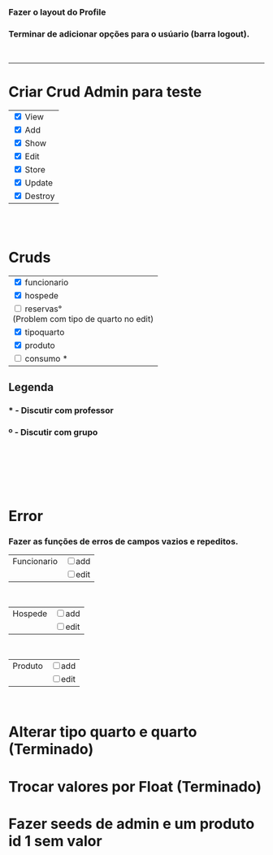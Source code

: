 ### Fazer o layout do Profile 
### Terminar de adicionar opções para o usúario (barra logout).

<br><hr>

# Criar Crud Admin para teste
<table class="table">
    <tbody>
        <tr>
            <td>
                <input class="form-check-input" type="checkbox"checked>
                View
            </td>
        </tr>
        <tr>
            <td>
                <input class="form-check-input" type="checkbox"checked>
                Add
            </td>
        </tr>
        <tr>
            <td>
                <input class="form-check-input" type="checkbox"checked>
                Show
            </td>
        </tr>
        <tr>
            <td>
                <input class="form-check-input" type="checkbox"checked>
                Edit
            </td>
        </tr>
        <tr>
            <td>
                <input class="form-check-input" type="checkbox"checked>
                Store
            </td>
        </tr>
        <tr>
            <td>
                <input class="form-check-input" type="checkbox"checked>
                Update
            </td>
        </tr>
        <tr>
            <td>
                <input class="form-check-input" type="checkbox"checked>
                Destroy
            </td>
        </tr>
    </tbody>
</table>
<br><br>

# Cruds
<table class="table">
    <tbody>
        <tr>
            <td>
                <input class="form-check-input" type="checkbox"checked>
                funcionario
            </td>
        </tr>
        <tr>
            <td>
                <input class="form-check-input" type="checkbox"checked>
                hospede
            </td>
        </tr>
        <tr>
            <td>
                <input class="form-check-input" type="checkbox">
                reservas°
                <br>
                (Problem com tipo de quarto no edit)
            </td>
        </tr>
        <tr>
            <td>
                <input class="form-check-input" type="checkbox" checked>
                tipoquarto
            </td>
        </tr>
        <tr>
            <td>
                <input class="form-check-input" type="checkbox"checked>
                produto
            </td>
        </tr>
        <tr>
            <td>
                <input class="form-check-input" type="checkbox">
                consumo *
            </td>
        </tr>
    </tbody>
</table>

## Legenda
### * - Discutir com professor
### º - Discutir com grupo
<br>

<br><br><br>

# Error
### Fazer as funções de erros de campos vazios e repeditos.
<table class="table">
    <tbody>
        <tr>
            <td>Funcionario</td>
            <td><input class="form-check-input" type="checkbox">add</td>
        </tr>
        <tr>
            <td></td>
            <td><input class="form-check-input" type="checkbox">edit</td>
        </tr>
    </tbody>
</table>
<br>
<table class="table">
    <tbody>
        <tr>
            <td>Hospede</td>
            <td><input class="form-check-input" type="checkbox">add</td>
        </tr>
        <tr>
            <td></td>
            <td><input class="form-check-input" type="checkbox">edit</td>
        </tr>
    </tbody>
</table>
<br>
<table class="table">
    <tbody>
        <tr>
            <td>Produto</td>
            <td><input class="form-check-input" type="checkbox">add</td>
        </tr>
        <tr>
            <td></td>
            <td><input class="form-check-input" type="checkbox">edit</td>
        </tr>
    </tbody>
</table>
<br>

# Alterar tipo quarto e quarto (Terminado)

# Trocar valores por Float (Terminado)

# Fazer seeds de admin e um produto id 1 sem valor